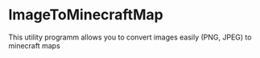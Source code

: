 # ImageToMinecraftMap
This utility programm allows you to convert images easily (PNG, JPEG) to minecraft maps 
